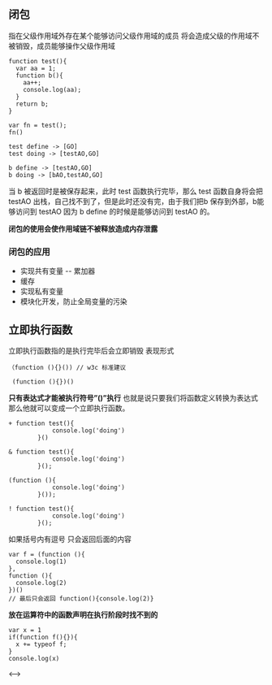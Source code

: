 ## 闭包
指在父级作用域外存在某个能够访问父级作用域的成员
将会造成父级的作用域不被销毁，成员能够操作父级作用域
```
function test(){
  var aa = 1;
  function b(){
    aa++;
    console.log(aa);
  }
  return b;
}

var fn = test();
fn()
```
```
test define -> [GO]
test doing -> [testAO,GO]

b define -> [testAO,GO]
b doing -> [bAO,testAO,GO]
```
当 b 被返回时是被保存起来，此时 test 函数执行完毕，那么 test 函数自身将会把 testAO 出栈，自己找不到了，但是此时还没有完，由于我们把b 保存到外部，b能够访问到 testAO 因为 b define 的时候是能够访问到 testAO 的。

**闭包的使用会使作用域链不被释放造成内存泄露**
### 闭包的应用
+ 实现共有变量 -- 累加器
+ 缓存
+ 实现私有变量
+ 模块化开发，防止全局变量的污染

## 立即执行函数
立即执行函数指的是执行完毕后会立即销毁
表现形式
```
（function (){}()) // w3c 标准建议 

 (function (){})()
```
**只有表达式才能被执行符号”()”执行**
也就是说只要我们将函数定义转换为表达式那么他就可以变成一个立即执行函数。
```
+ function test(){
            console.log('doing')
        }()

& function test(){
            console.log('doing')
        }();

(function (){
            console.log('doing')
        }());

! function test(){
            console.log('doing')
        }();
```

如果括号内有逗号 只会返回后面的内容
```
var f = (function (){
  console.log(1)
},
function (){
  console.log(2)
})()
// 最后只会返回 function(){console.log(2)}
```
**放在运算符中的函数声明在执行阶段时找不到的**
```
var x = 1
if(function f(){}){
  x += typeof f;
}
console.log(x)
```
<-->
